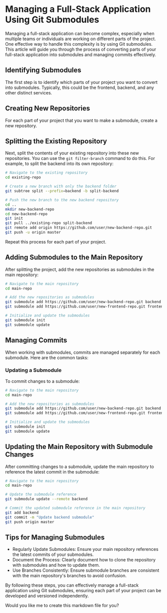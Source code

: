  
# Managing a Full-Stack Application Using Git Submodules

Managing a full-stack application can become complex, especially when multiple teams or individuals are working on different parts of the project. One effective way to handle this complexity is by using Git submodules. This article will guide you through the process of converting parts of your full-stack application into submodules and managing commits effectively.

## Identifying Submodules

The first step is to identify which parts of your project you want to convert into submodules. Typically, this could be the frontend, backend, and any other distinct services.

## Creating New Repositories

For each part of your project that you want to make a submodule, create a new repository.

## Splitting the Existing Repository

Next, split the contents of your existing repository into these new repositories. You can use the `git filter-branch` command to do this. For example, to split the backend into its own repository:

```bash
# Navigate to the existing repository
cd existing-repo

# Create a new branch with only the backend folder
git subtree split --prefix=backend -b split-backend

# Push the new branch to the new backend repository
cd ..
mkdir new-backend-repo
cd new-backend-repo
git init
git pull ../existing-repo split-backend
git remote add origin https://github.com/user/new-backend-repo.git
git push -u origin master

```

Repeat this process for each part of your project.

## Adding Submodules to the Main Repository
After splitting the project, add the new repositories as submodules in the main repository:
```sh
# Navigate to the main repository
cd main-repo

# Add the new repositories as submodules
git submodule add https://github.com/user/new-backend-repo.git backend
git submodule add https://github.com/user/new-frontend-repo.git frontend

# Initialize and update the submodules
git submodule init
git submodule update
```


## Managing Commits
When working with submodules, commits are managed separately for each submodule. Here are the common tasks:

### Updating a Submodule
To commit changes to a submodule:
```sh
# Navigate to the main repository
cd main-repo

# Add the new repositories as submodules
git submodule add https://github.com/user/new-backend-repo.git backend
git submodule add https://github.com/user/new-frontend-repo.git frontend

# Initialize and update the submodules
git submodule init
git submodule update
```

## Updating the Main Repository with Submodule Changes
After committing changes to a submodule, update the main repository to reference the latest commit in the submodule:

```sh
# Navigate to the main repository
cd main-repo

# Update the submodule reference
git submodule update --remote backend

# Commit the updated submodule reference in the main repository
git add backend
git commit -m "Update backend submodule"
git push origin master
```

## Tips for Managing Submodules

- Regularly Update Submodules: Ensure your main repository references the latest commits of your submodules.
- Document the Process: Clearly document how to clone the repository with submodules and how to update them.
- Use Branches Consistently: Ensure submodule branches are consistent with the main repository's branches to avoid confusion.

By following these steps, you can effectively manage a full-stack application using Git submodules, ensuring each part of your project can be developed and versioned independently.

Would you like me to create this markdown file for you?
